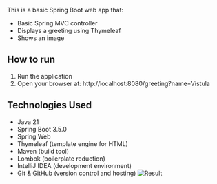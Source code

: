 This is a basic Spring Boot web app that:
- Basic Spring MVC controller
- Displays a greeting using Thymeleaf
- Shows an image

## How to run
1. Run the application
2. Open your browser at:  http://localhost:8080/greeting?name=Vistula


## Technologies Used
- Java 21
- Spring Boot 3.5.0
- Spring Web
- Thymeleaf (template engine for HTML)
- Maven (build tool)
- Lombok (boilerplate reduction)
- IntelliJ IDEA (development environment)
- Git & GitHub (version control and hosting)
![Result](https://raw.githubusercontent.com/ayaml123/FirstSPRING_FRAMEWORK-_APP_AYA_MALOUM/main/screenshots/screenshot1.png)
